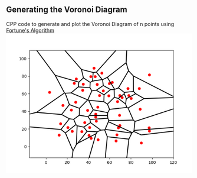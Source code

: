 ## Generating the Voronoi Diagram
CPP code to generate and plot the Voronoi Diagram of n points using [Fortune's Algorithm](https://en.wikipedia.org/wiki/Fortune%27s_algorithm#:~:text=Fortune's%20algorithm%20is%20a%20sweep,sweepline%20algorithm%20for%20Voronoi%20diagrams.%22)
<img src = "/plot.png">

